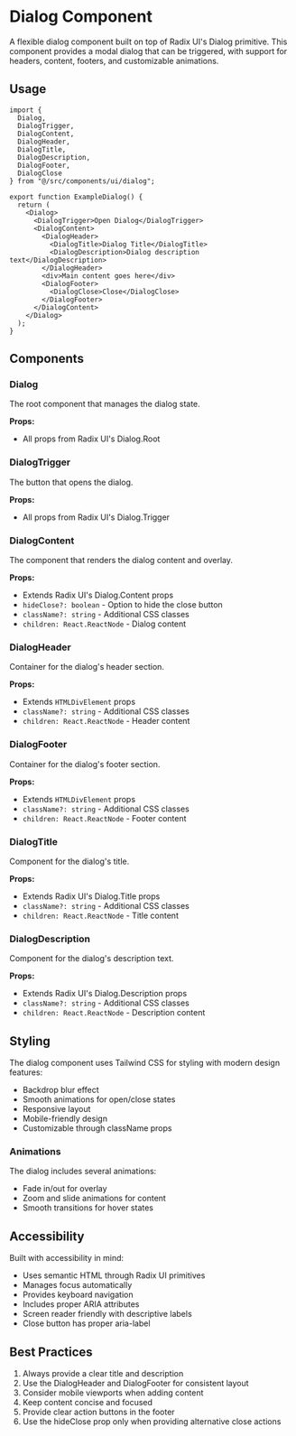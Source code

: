 # Dialog Component

A flexible dialog component built on top of Radix UI's Dialog primitive. This component provides a modal dialog that can be triggered, with support for headers, content, footers, and customizable animations.

## Usage

```tsx
import {
  Dialog,
  DialogTrigger,
  DialogContent,
  DialogHeader,
  DialogTitle,
  DialogDescription,
  DialogFooter,
  DialogClose
} from "@/src/components/ui/dialog";

export function ExampleDialog() {
  return (
    <Dialog>
      <DialogTrigger>Open Dialog</DialogTrigger>
      <DialogContent>
        <DialogHeader>
          <DialogTitle>Dialog Title</DialogTitle>
          <DialogDescription>Dialog description text</DialogDescription>
        </DialogHeader>
        <div>Main content goes here</div>
        <DialogFooter>
          <DialogClose>Close</DialogClose>
        </DialogFooter>
      </DialogContent>
    </Dialog>
  );
}
```

## Components

### Dialog
The root component that manages the dialog state.

**Props:**
- All props from Radix UI's Dialog.Root

### DialogTrigger
The button that opens the dialog.

**Props:**
- All props from Radix UI's Dialog.Trigger

### DialogContent
The component that renders the dialog content and overlay.

**Props:**
- Extends Radix UI's Dialog.Content props
- `hideClose?: boolean` - Option to hide the close button
- `className?: string` - Additional CSS classes
- `children: React.ReactNode` - Dialog content

### DialogHeader
Container for the dialog's header section.

**Props:**
- Extends `HTMLDivElement` props
- `className?: string` - Additional CSS classes
- `children: React.ReactNode` - Header content

### DialogFooter
Container for the dialog's footer section.

**Props:**
- Extends `HTMLDivElement` props
- `className?: string` - Additional CSS classes
- `children: React.ReactNode` - Footer content

### DialogTitle
Component for the dialog's title.

**Props:**
- Extends Radix UI's Dialog.Title props
- `className?: string` - Additional CSS classes
- `children: React.ReactNode` - Title content

### DialogDescription
Component for the dialog's description text.

**Props:**
- Extends Radix UI's Dialog.Description props
- `className?: string` - Additional CSS classes
- `children: React.ReactNode` - Description content

## Styling

The dialog component uses Tailwind CSS for styling with modern design features:
- Backdrop blur effect
- Smooth animations for open/close states
- Responsive layout
- Mobile-friendly design
- Customizable through className props

### Animations
The dialog includes several animations:
- Fade in/out for overlay
- Zoom and slide animations for content
- Smooth transitions for hover states

## Accessibility

Built with accessibility in mind:
- Uses semantic HTML through Radix UI primitives
- Manages focus automatically
- Provides keyboard navigation
- Includes proper ARIA attributes
- Screen reader friendly with descriptive labels
- Close button has proper aria-label

## Best Practices

1. Always provide a clear title and description
2. Use the DialogHeader and DialogFooter for consistent layout
3. Consider mobile viewports when adding content
4. Keep content concise and focused
5. Provide clear action buttons in the footer
6. Use the hideClose prop only when providing alternative close actions
